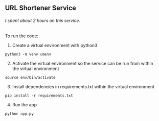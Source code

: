 ## URL Shortener Service

###### I spent about 2 hours on this service. 

To run the code: 
1. Create a virtual environment with python3
```
python3 -m venv umenv
```
2. Activate the virtual environment so the service can be run from within the virtual environment 
 ```
 source env/bin/activate
 ```
3. Install dependencies in requirements.txt within the virtual environment
```
pip install -r requirements.txt
```
4. Run the app
```
python app.py
```